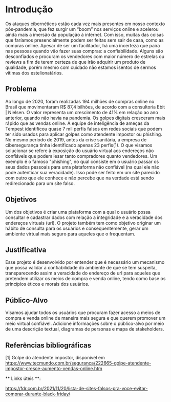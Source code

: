 # Introdução

Os ataques cibernéticos estão cada vez mais presentes em nosso contexto pós-pandemia, que fez surgir um “boom” nos serviços online e acelerou ainda mais a imersão da população à internet. Com isso, muitas das coisas que faríamos presencialmente podem ser feitas sem sair de casa, como as compras online. Apesar de ser um facilitador, há uma incerteza que paira nas pessoas quando vão fazer suas compras: a confiabilidade. Alguns são desconfiados e procuram os vendedores com maior número de estrelas ou reviews a fim de terem certeza de que irão adquirir um produto de qualidade, porém mesmo com cuidado não estamos isentos de sermos vítimas dos estelionatários.

## Problema
Ao longo de 2020, foram realizadas 194 milhões de compras online no Brasil que movimentaram R$ 87,4 bilhões, de acordo com a consultoria Ebit | Nielsen. O valor representa um crescimento de 41% em relação ao ano anterior, quando não havia na pandemia.
Os golpes digitais cresceram mais rápido que as vendas online. A equipe de inteligência de ameças da Tempest identificou quase 7 mil perfis falsos em redes sociais que podem ter sido usados para aplicar golpes como atendente impostor ou phishing. No mesmo período de 2019, antes da crise sanitária, a empresa de cibersegurança tinha identificado apenas 23 perfis(1). 
O que visamos solucionar se refere à exposição do usuário virtual aos endereços não confiáveis que podem lesar tanto compradores quanto vendedores. Um exemplo é o famoso "phishing", no qual consiste em o usuário passar os seus dados pessoais para uma plataforma não confiável (na qual ele não pode autenticar sua veracidade). Isso pode ser feito em um site parecido com outro que ele conhece e não percebe que na verdade está sendo redirecionado para um site falso.

## Objetivos

Um dos objetivos é criar uma plataforma com a qual o usuário possa consultar e cadastrar dados com relação a integridade e a veracidade dos endereços virtuais (url). O projeto também tem como objetivo originar um hábito de consulta para os usuários e consequentemente, gerar um ambiente virtual mais seguro para aqueles que o frequentam.

## Justificativa

Esse projeto é desenvolvido por entender que é necessário um mecanismo que possa validar a confiabilidade do ambiente de que se tem suspeita, transparecendo assim a veracidade do endereço de url para aqueles que pretendem utilizar os meios de compra e venda online, tendo como base os princípios éticos e morais dos usuários.

## Público-Alvo

Visamos ajudar todos os usuários que procuram fazer acesso a meios de compra e venda online de maneira mais segura e que querem promover um meio virtual confiável.
Adicione informações sobre o público-alvo por meio de uma descrição textual, diagramas de personas e mapa de stakeholders.


## Referências bibliográficas

[1] Golpe do atendente impostor, disponível em https://www.tecmundo.com.br/seguranca/222665-golpe-atendente-impostor-cresce-aumento-vendas-online.htm

** Links úteis **:

https://fdr.com.br/2021/11/20/lista-de-sites-falsos-pra-voce-evitar-comprar-durante-black-friday/
